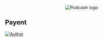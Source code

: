<div align="center">
  <img src="https://i.imgur.com/qFgvK8n.png" alt="Podcastr logo">
</div>

## Payent
[![Author](https://img.shields.io/badge/author-tellay-7289DA?style=flat-square)](https://github.com/tellay)
